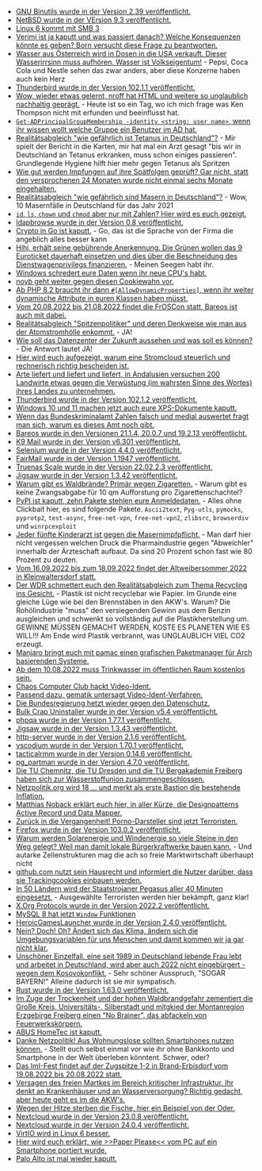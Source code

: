 * [GNU Binutils wurde in der Version 2.39 veröffentlicht.](https://www.phoronix.com/news/GNU-Binutils-2.39-Released)
* [NetBSD wurde in der VErsion 9.3 veröffentlicht.](https://www.phoronix.com/news/NetBSD-9.3-Released)
* [Linux 6 kommt mit SMB 3](https://www.phoronix.com/news/Linux-6.0-SM3-Client-Perf-MC)
* [Verimi ist ja kaputt und was passiert danach? Welche Konsequenzen könnte es geben? Born versucht diese Frage zu beantworten.](https://www.borncity.com/blog/2022/08/07/verimi-fiasko-dem-id-dienst-droht-wohl-mchtig-rger/)
* [Wasser aus Österreich wird in Dosen in die USA verkauft. Dieser Wasserirrsinn muss aufhören. Wasser ist Volkseigentum!](https://netzfrauen.org/2022/08/06/water-10/) - Pepsi, Coca Cola und Nestle sehen das zwar anders, aber diese Konzerne haben auch kein Herz
* [Thunderbird wurde in der Version 102.1.1 veröffentlicht.](https://www.borncity.com/blog/2022/08/06/thunderbird-102-1-1/)
* [Wow, wieder etwas gelernt, nroff hat HTML und weitere so unglaublich nachhaltig geprägt.](https://opensource.com/article/22/8/old-school-technical-writing-groff) - Heute ist so ein Tag, wo ich mich frage was Ken Thompson nicht mit erfunden und beeinflusst hat.
* [`Get-ADPrincipalGroupMembership -identity <string: user name>`, wenn ihr wissen wollt welche Gruppe ein Benutzer im AD hat.](https://4sysops.com/archives/get-ad-user-group-membership-with-get-adprincipalgroupmembership/)
* [Realitätsabgleich "wie gefährlich ist Tetanus in Deutschland"?](https://impfentscheidung.online/trotz-vieler-ungeimpfter-wenige-tetanus-faelle-bei-jungen-menschen/) - Mir spielt der Bericht in die Karten, mir hat mal ein Arzt gesagt "bis wir in Deutschland an Tetanus erkranken, muss schon einiges passieren". Grundlegende Hygiene hilft hier mehr gegen Tetanus als Spritzen
* [Wie gut werden Impfungen auf ihre Spätfolgen geprüft? Gar nicht, statt den versprochenen 24 Monaten wurde nicht einmal sechs Monate eingehalten.](https://impfentscheidung.online/covid-19-impfstoff-zulassungsstudie-wertlos-gemacht/)
* [Realitätsabgleich "wie gefährlich sind Masern in Deutschland"?](https://impfentscheidung.online/masern-2021/) - Wow, 10 Masernfälle in Deutschland für das Jahr 2021
* [`id`, `ls`, `chown` und `chmod` aber nur mit Zahlen? Hier wird es euch gezeigt.](https://opensource.com/article/22/8/fix-file-permission-errors-linux)
* [ldapbrowse wurde in der Version 0.8 veröffentlicht.](https://github.com/david0/ldapbrowse/releases/tag/v0.8)
* [Crypto in Go ist kaputt.](https://blog.fefe.de/?ts=9c0f4765) - Go, das ist die Sprache von der Firma die angeblich alles besser kann
* [Hihi, erhält seine gebührende Anerkennung. Die Grünen wollen das 9 Euroticket dauerhaft einsetzen und dies über die Beschneidung des Dienstwagenprivilegs finanzieren.](https://blog.fefe.de/?ts=9c0f8eea) - Meinen Seegen habt ihr.
* [Windows schredert eure Daten wenn ihr neue CPU's habt.](https://www.borncity.com/blog/2022/08/09/windows-systeme-mit-neuesten-cpus-fr-datenbeschdigung-anfllig/)
* [noyb geht weiter gegen diesen Cookiewahn vor.](https://noyb.eu/en/226-complaints-lodged-against-deceptive-cookie-banners)
* [Ab PHP 8.2 braucht ihr dann `#[AllowDynamicProperties]`, wenn ihr weiter dynamische Attribute in euren Klassen haben müsst.](https://stitcher.io/blog/deprecated-dynamic-properties-in-php-82)
* [Vom 20.08.2022 bis 21.08.2022 findet die FrOSCon statt, Bareos ist auch mit dabei.](https://www.bareos.com/de/froscon-2022/)
* [Realitätsabgleich "Spitzenpolitiker" und deren Denkweise wie man aus der Atomstromhölle enkommt.](https://www.sonnenseite.com/de/politik/politiker-die-nicht-lernen-wollen/) - JA!
* [Wie soll das Datenzenter der Zukunft aussehen und was soll es können?](https://www.opensourcerers.org/2022/08/08/the-datacenter-of-the-future/) - Die Antwort lautet JA!
* [Hier wird euch aufgezeigt, warum eine Stromcloud steuerlich und rechnerisch richtig bescheiden ist.](https://www.youtube.com/watch?v=nY1sV0dgmwE)
* [Arte liefert und liefert und liefert, in Andalusien versuchen 200 Landwirte etwas gegen die Verwüstung (im wahrsten Sinne des Wortes) ihres Landes zu unternehmen.](https://www.youtube.com/watch?v=xLhBg065O0s)
* [Thunderbird wurde in der Version 102.1.2 veröffentlicht.](https://www.borncity.com/blog/2022/08/09/thunderbird-102-1-2-mit-bugfix/)
* [Windows 10 und 11 machen jetzt auch eure XPS-Dokumente kaputt.](https://www.borncity.com/blog/2022/08/09/windows-10-11-xps-dokumente-lassen-sich-nach-update-nicht-mehr-ffnen/)
* [Wenn das Bundeskriminalamt Zahlen falsch und medial auswertet fragt man sich, warum es dieses Amt noch gibt.](https://netzpolitik.org/2022/sexualisierte-gewalt-gegen-kinder-bka-verbreitet-irrefuehrende-pressemitteilung/)
* [Bareos wurde in den Versionen 21.1.4, 20.0.7 und 19.2.13 veröffentlicht.](https://www.bareos.com/de/bareos-21-1-4-de/)
* [K9 Mail wurde in der Version v6.301 veröffentlicht.](https://github.com/thundernest/k-9/releases/tag/6.301)
* [Selenium wurde in der Version 4.4.0 veröffentlicht.](https://github.com/SeleniumHQ/selenium/releases/tag/selenium-4.4.0)
* [FairMail wurde in der Version 1.1947 veröffentlicht.](https://github.com/M66B/FairEmail/releases/tag/1.1947)
* [Truenas Scale wurde in der Version 22.02.2.3 veröffentlicht.](https://github.com/truenas/documentation/releases/tag/TS22.02.2.3)
* [Jigsaw wurde in der Version 1.3.42 veröffentlicht.](https://github.com/tighten/jigsaw/releases/tag/v1.3.42)
* [Warum gibt es Waldbrände? Primär wegen Zigaretten.](https://www.sonnenseite.com/de/umwelt/waldbraende-in-europa/) - Warum gibt es keine Zwangsabgabe für 10 qm Aufforstung pro Zigarettenschachtel?
* [PyPI ist kaputt, zehn Pakete stehlen eure Anmeldedaten.](https://www.bleepingcomputer.com/news/security/10-malicious-pypi-packages-found-stealing-developers-credentials/) - Alles ohne Clickbait hier, es sind folgende Pakete. `Ascii2text`, `Pyg-utls`, `pymocks`, `pyprotp2`, `test-async`, `free-net-vpn`, `free-net-vpn2`, `zlibsrc`, `browserdiv` und `winrpcexploit`
* [Jeder fünfte Kinderarzt ist gegen die Masernimpfpflicht.](https://impfentscheidung.online/kinderaerztet-gegen-masernimpfpflicht/) - Man darf hier nicht vergessen welchen Druck die Pharmaindustrie gegen "Abweichler" innerhalb der Ärzteschaft aufbaut. Da sind 20 Prozent schon fast wie 80 Prozent zu deuten.
* [Vom 16.09.2022 bis zum 18.09.2022 findet der Altweibersommer 2022 in Kleinwaltersdorf statt.](https://kleinwaltersdorf.de/index.php/2022/08/09/altweibersommer-2022/)
* [Der WDR schmettert euch den Realitätsabgleich zum Thema Recycling ins Gesicht.](https://www.ardmediathek.de/video/dokus-im-ersten/die-recyclingluege-oder-schockierende-doku/das-erste/Y3JpZDovL2Rhc2Vyc3RlLmRlL3JlcG9ydGFnZSBfIGRva3VtZW50YXRpb24gaW0gZXJzdGVuL2YwMTFjNmY0LTc1MGUtNDc5Mi1iZDgyLWRkZDM4YTNhMWU4Yw) - Plastik ist nicht recyclebar wie Papier. Im Grunde eine gleiche Lüge wie bei den Brennstäben in den AKW's. Warum? Die Rohölindustrie "muss" den versiegenden Gewinn aus dem Benzin ausgleichen und schwenkt so vollständig auf die Plastikherstellung um. GEWINNE MÜSSEN GEMACHT WERDEN, KOSTE ES PLANETEN WIE ES WILL!!! Am Ende wird Plastik verbrannt, was UNGLAUBLICH VIEL CO2 erzeugt.
* [Manjaro bringt euch mit pamac einen grafischen Paketmanager für Arch basierenden Systeme.](https://wiki.manjaro.org/index.php?title=Pamac)
* [Ab dem 10.08.2022 muss Trinkwasser im öffentlichen Raum kostenlos sein.](https://www.sonnenseite.com/de/umwelt/staedte-und-gemeinden-muessen-trinkwasser-im-oeffentlichen-raum-kostenlos-bereitstellen/)
* [Chaos Computer Club hackt Video-Ident.](https://www.ccc.de/de/updates/2022/chaos-computer-club-hackt-video-ident)
* [Passend dazu, gematik untersagt Video-Ident-Verfahren.](https://www.borncity.com/blog/2022/08/10/gematik-untersagt-video-ident-verfahren-in-der-telematikinfrastruktur-9-august-2022/)
* [Die Bundesregierung hetzt wieder gegen den Datenschutz.](https://www.kuketz-blog.de/spannungsfeld-datenschutz-und-online-news/)
* [Bulk Crap Uninstaller wurde in der Version v5.4 veröffentlicht.](https://github.com/Klocman/Bulk-Crap-Uninstaller/releases/tag/v5.4)
* [phpqa wurde in der Version 1.77.1 veröffentlicht.](https://github.com/jakzal/phpqa/releases/tag/v1.77.1)
* [Jigsaw wurde in der Version 1.3.43 veröffentlicht.](https://github.com/tighten/jigsaw/releases/tag/v1.3.43)
* [http-server wurde in der Version 2.1.6 veröffentlicht.](https://github.com/amphp/http-server/releases/tag/v2.1.6)
* [vscodium wurde in der Version 1.70.1 veröffentlicht.](https://github.com/VSCodium/vscodium/releases/tag/1.70.1)
* [tacticalrmm wurde in der Version 0.14.6 veröffentlicht.](https://github.com/amidaware/tacticalrmm/releases/tag/v0.14.6)
* [pg_partman wurde in der Version 4.7.0 veröffentlicht.](https://www.postgresql.org/about/news/pg_partman-470-released-2495/)
* [Die TU Chemnitz, die TU Dresden und die TU Bergakademie Freiberg haben sich zur Wasserstoffunion zusammengeschlossen.](https://tu-freiberg.de/presse/technische-universitaeten-schliessen-sich-zur-saechsischen-wasserstoffunion-zusammen)
* [Netzpolitik.org wird 18 ... und merkt als erste Bastion die bestehende Inflation.](https://netzpolitik.org/2022/18-jahre-netzpolitik-org-zusammenlegen-zum-geburtstag/)
* [Matthias Noback erklärt euch hier, in aller Kürze, die Designpatterns Active Record und Data Mapper.](https://matthiasnoback.nl/2022/08/simple-solutions-1-active-record-versus-data-mapper/)
* [Zurück in die Vergangenheit! Porno-Darsteller sind jetzt Terroristen.](https://blog.fefe.de/?ts=9c0d3d33)
* [Firefox wurde in der Version 103.0.2 veröffentlicht.](https://www.borncity.com/blog/2022/08/11/firefox-103-0-2-freigegeben/)
* [Warum werden Solarenergie und Windenergie so viele Steine in den Weg gelegt? Weil man damit lokale Bürgerkraftwerke bauen kann.](https://opensource.com/open-organization/22/8/solar-power-vs-traditional-power) - Und autarke Zellenstrukturen mag die ach so freie Marktwirtschaft überhaupt nicht
* [github.com nutzt sein Hausrecht und informiert die Nutzer darüber, dass sie Trackingcookies einbauen werden.](https://www.bleepingcomputer.com/news/security/githubs-new-privacy-policy-sparks-backlash-over-tracking-cookies/)
* [In 50 Ländern wird der Staatstrojaner Pegasus aller 40 Minuten eingesetzt.](https://netzpolitik.org/2022/untersuchungsausschuss-staatstrojaner-pegasus-wird-alle-40-minuten-eingesetzt/) - Ausgewählte Terroristen werden hier bekämpft, ganz klar!
* [X.Org Protocols wurde in der Version 2022.2 veröffentlicht.](https://www.phoronix.com/news/xorgproto-2022.2)
* [MySQL 8 hat jetzt `Window` Funktionen](https://www.percona.com/blog/window-functions-in-mysql-8-0/)
* [HeroicGamesLauncher wurde in der Version 2.4.0 veröffentlicht.](https://github.com/Heroic-Games-Launcher/HeroicGamesLauncher/releases/tag/v2.4.0)
* [Nein? Doch! Oh? Ändert sich das Klima, ändern sich die Umgebungsvariablen für uns Menschen und damit kommen wir ja gar nicht klar.](https://www.sonnenseite.com/de/umwelt/krankheitsbeschleuniger-klimawandel)
* [Unschöner Einzelfall, eine seit 1989 in Deutschland lebende Frau lebt und arbeitet in Deutschland, wird aber auch 2022 nicht eingebürgert - wegen dem Kosovokonflikt.](https://www.mdr.de/video/mdr-videos/a/video-646202.html) - Sehr schöner Ausspruch, "SOGAR BAYERN!" Alleine dadurch ist sie mir sympatisch.
* [Rust wurde in der Version 1.63.0 veröffentlicht.](https://blog.rust-lang.org/2022/08/11/Rust-1.63.0.html)
* [Im Zuge der Trockenheit und der hohen Waldbrandgefahr zementiert die Große Kreis, Universitäts-, Silberstadt und mitgkied der Montanregion Erzgebirge Freiberg einen "No Brainer", das abfackeln von Feuerwerkskörpern.](https://www.mdr.de/nachrichten/sachsen/chemnitz/freiberg/feuerwerk-verbot-trockenheit-hitze-brand-gefahr-100.html)
* [ABUS HomeTec ist kaputt.](https://www.borncity.com/blog/2022/08/11/bsi-warnung-vor-abus-hometec-pro-cfa-3000-trschloss/)
* [Danke Netzpolitik! Aus Wohnungslose sollten Smartphones nutzen können.](https://netzpolitik.org/2022/internet-fuer-wohnungslose-wackeliger-empfang-auf-der-strasse/) - Stellt euch selbst einmal vor wie ihr ohne Bankkonto und Smartphone in der Welt überleben könntent. Schwer, oder?
* [Das ImI-Fest findet auf der Zugspitze 1-2 in Brand-Erbisdorf vom 19.08.2022 bis 20.08.2022 statt.](https://www.facebook.com/ImI-eV-Brand-Erbisdorf-120319958071794/)
* [Versagen des freien Martkes im Bereich kritischer Infrastruktur. Ihr denkt an Krankenhäuser und an Wasserversorgung? Richtig gedacht, aber heute geht es im die AKW's.](https://www.sonnenseite.com/de/energie/wassermangel-in-akws/)
* [Wegen der Hitze sterben die Fische, hier ein Beispiel von der Oder.](https://www.sonnenseite.com/de/umwelt/massives-fisch-sterben-in-der-oder/)
* [Nextcloud wurde in der Version 23.0.8 veröffentlicht.](https://github.com/nextcloud/server/releases/tag/v23.0.8)
* [Nextcloud wurde in der Version 24.0.4 veröffentlicht.](https://github.com/nextcloud/server/releases/tag/v24.0.4)
* [VirtIO wird in Linux 6 besser.](https://www.phoronix.com/news/Linux-6.0-VirtIO)
* [Hier wird euch erklärt, wie >>Paper Please<< vom PC auf ein Smartphone portiert wurde.](https://dukope.com/devlogs/papers-please/mobile/)
* [Palo Alto ist mal wieder kaputt.](https://www.bleepingcomputer.com/news/security/palo-alto-networks-new-pan-os-ddos-flaw-exploited-in-attacks/)
